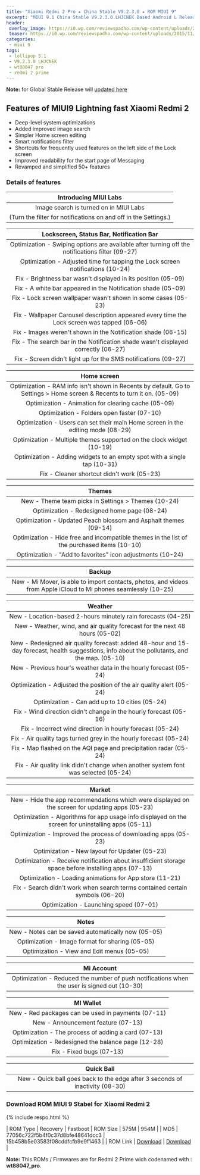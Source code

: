 ```yaml
---
title: "Xiaomi Redmi 2 Pro ★ China Stable V9.2.3.0 ★ ROM MIUI 9"
excerpt: "MIUI 9.1 China Stable V9.2.3.0.LHJCNEK Based Android L Released for Xiaomi Redmi 2 Pro (wt88047_pro)! You can now download Fastboot ROM or Recovery ROM update here"
header:
 overlay_image: https://i0.wp.com/reviewspadho.com/wp-content/uploads/2015/11/maxresdefault-1.jpg?resize=800,400
 teaser: https://i0.wp.com/reviewspadho.com/wp-content/uploads/2015/11/maxresdefault-1.jpg?resize=350,175
categories:
 - miui 9
tags:
 - lollipop 5.1
 - V9.2.3.0 LHJCNEK
 - wt88047 pro
 - redmi 2 prime
---
```

**Note:** for Global Stable Release will [updated here](https://mi.knoacc.org/update-rom-miui-9-global-stable-full-changelog)

## Features of MIUI9 Lightning fast Xiaomi Redmi 2

- Deep-level system optimizations
- Added improved image search
- Simpler Home screen editing
- Smart notifications filter
- Shortcuts for frequently used features on the left side of the Lock screen
- Improved readability for the start page of Messaging
- Revamped and simplified 50+ features

### Details of features
| Introducing MIUI Labs |
|:------:|
| Image search is turned on in MIUI Labs |
| (Turn the filter for notifications on and off in the Settings.) |

| Lockscreen, Status Bar, Notification Bar |
|:------:|
| Optimization - Swiping options are available after turning off the notifications filter (09-27) |
| Optimization - Adjusted time for tapping the Lock screen notifications (10-24) |
| Fix - Brightness bar wasn't displayed in its position (05-09) |
| Fix - A white bar appeared in the Notification shade (05-09) |
| Fix - Lock screen wallpaper wasn't shown in some cases (05-23) |
| Fix - Wallpaper Carousel description appeared every time the Lock screen was tapped (06-06) |
| Fix - Images weren't shown in the Notification shade (06-15) |
| Fix - The search bar in the Notification shade wasn't displayed correctly (06-27) |
| Fix - Screen didn't light up for the SMS notifications (09-27) |

| Home screen |
|:------:|
| Optimization - RAM info isn't shown in Recents by default. Go to Settings > Home screen & Recents to turn it on. (05-09) |
| Optimization - Animation for clearing cache (05-09) |
| Optimization - Folders open faster (07-10) |
| Optimization - Users can set their main Home screen in the editing mode (08-29) |
| Optimization - Multiple themes supported on the clock widget (10-19) |
| Optimization - Adding widgets to an empty spot with a single tap (10-31) 
| Fix - Cleaner shortcut didn't work (05-23) |

| Themes |
|:------:|
| New - Theme team picks in Settings > Themes (10-24) |
| Optimization - Redesigned home page (08-24) |
| Optimization - Updated Peach blossom and Asphalt themes (09-14) |
| Optimization - Hide free and incompatible themes in the list of the purchased items (10-10) |
| Optimization - "Add to favorites" icon adjustments (10-24) |

| Backup |
|:------:|
| New - Mi Mover, is able to import contacts, photos, and videos from Apple iCloud to Mi phones seamlessly (10-25) |

| Weather |
|:------:|
| New - Location-based 2-hours minutely rain forecasts (04-25) |
| New - Weather, wind, and air quality forecast for the next 48 hours (05-02) |
| New - Redesigned air quality forecast: added 48-hour and 15-day forecast, health suggestions, info about the pollutants, and the map. (05-10) |
| New - Previous hour's weather data in the hourly forecast (05-24) |
| Optimization - Adjusted the position of the air quality alert (05-24) |
| Optimization - Can add up to 10 cities (05-24) |
| Fix - Wind direction didn't change in the hourly forecast (05-16) |
| Fix - Incorrect wind direction in hourly forecast (05-24) |
| Fix - Air quality tags turned grey in the hourly forecast (05-24) |
| Fix - Map flashed on the AQI page and precipitation radar (05-24) |
| Fix - Air quality link didn't change when another system font was selected (05-24) |

| Market |
|:------:|
| New - Hide the app recommendations which were displayed on the screen for updating apps (05-23) |
| Optimization - Algorithms for app usage info displayed on the screen for uninstalling apps (05-11) |
| Optimization - Improved the process of downloading apps (05-23) |
| Optimization - New layout for Updater (05-23) |
| Optimization - Receive notification about insufficient storage space before installing apps (07-13) |
| Optimization - Loading animations for App store (11-21) |
| Fix - Search didn't work when search terms contained certain symbols (06-20) |
| Optimization - Launching speed (07-01) |

| Notes |
|:------:|
| New - Notes can be saved automatically now (05-05) |
| Optimization - Image format for sharing (05-05) |
| Optimization - View and Edit menus (05-05) |

| Mi Account |
|:------:|
| Optimization - Reduced the number of push notifications when the user is signed out (10-30) |

| MI Wallet |
|:------:|
| New - Red packages can be used in payments (07-11) |
| New - Announcement feature (07-13) |
| Optimization - The process of adding a card (07-13) |
| Optimization - Redesigned the balance page (12-28) |
| Fix - Fixed bugs (07-13) |

| Quick Ball |
|:------:|
| New - Quick ball goes back to the edge after 3 seconds of inactivity (08-30) |

### Download ROM MIUI 9 Stabel for Xiaomi Redmi 2

{% include respo.html %}

| ROM Type | Recovery | Fastboot
| ROM Size | 575M | 954M |
| MD5 | 77056c722f5b4f0c37d8bfe48641dcc3 | 15b458b5e03583f08cddfcfb9e9f1463 |
| ROM Link | [Download](https://mi.knoacc.org/bigota?size=575MB&ver=V9.2.3.0.LHJCNEK&type=miui_HM2XWCPro&name=77056c722f_5.1.zip) | [Download](https://mi.knoacc.org/bigota?size=954M&ver=V9.2.3.0.LHJCNEK&type=wt88047_pro_images&name=20171229.0000.00_5.1_cn_15b458b5e0.tgz) |

**Note:** This ROMs / Firmwares are for Redmi 2 Prime wich codenamed with : **wt88047_pro**.
